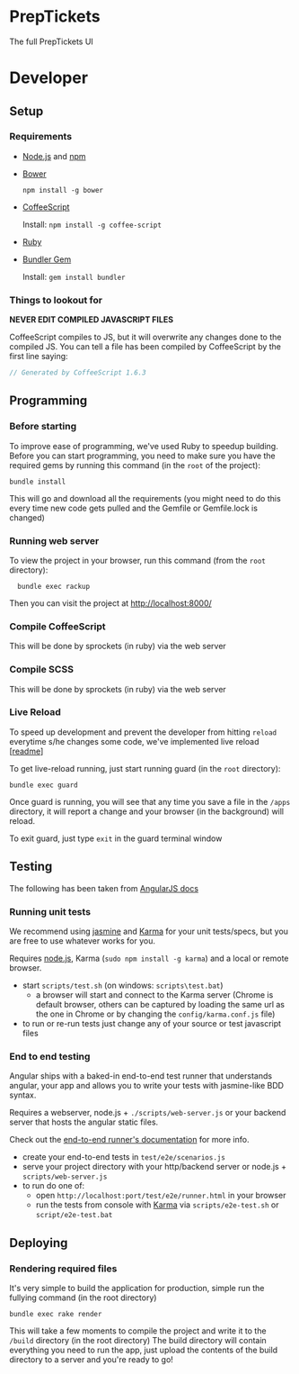 PrepTickets
===========

The full PrepTickets UI


# Developer

## Setup

### Requirements
  * [Node.js](http://nodejs.org/) and [npm](https://npmjs.org/)
  * [Bower](http://bower.io/)

    `npm install -g bower`

  * [CoffeeScript](http://coffeescript.org/)

    Install: `npm install -g coffee-script`

  * [Ruby](http://www.ruby-lang.org/en/)
  * [Bundler Gem](http://gembundler.com/)

    Install: `gem install bundler`

### Things to lookout for
**NEVER EDIT COMPILED JAVASCRIPT FILES**

CoffeeScript compiles to JS, but it will overwrite any changes done to the compiled JS.
You can tell a file has been compiled by CoffeeScript by the first line saying: 

```Javascript
// Generated by CoffeeScript 1.6.3
```


## Programming

### Before starting

To improve ease of programming, we've used Ruby to speedup building. Before you can start programming, you need to make sure you have the required gems by running this command (in the `root` of the project):

```
bundle install
```

This will go and download all the requirements (you might need to do this every time new code gets pulled and the Gemfile or Gemfile.lock is changed)

### Running web server

To view the project in your browser, run this command (from the `root` directory):

```
  bundle exec rackup
```

Then you can visit the project at [http://localhost:8000/](http://localhost:8000/)

### Compile CoffeeScript

This will be done by sprockets (in ruby) via the web server

### Compile SCSS

This will be done by sprockets (in ruby) via the web server

### Live Reload

To speed up development and prevent the developer from hitting `reload` everytime s/he changes some code, we've implemented live reload [[readme](http://livereload.com/)]

To get live-reload running, just start running guard (in the `root` directory):

```
bundle exec guard
```

Once guard is running, you will see that any time you save a file in the `/apps` directory, it will report a change and your browser (in the background) will reload.

To exit guard, just type `exit` in the guard terminal window

## Testing

The following has been taken from [AngularJS docs](https://github.com/angular/angular-seed)

### Running unit tests

We recommend using [jasmine](http://pivotal.github.com/jasmine/) and
[Karma](http://karma-runner.github.io) for your unit tests/specs, but you are free
to use whatever works for you.

Requires [node.js](http://nodejs.org/), Karma (`sudo npm install -g karma`) and a local
or remote browser.

* start `scripts/test.sh` (on windows: `scripts\test.bat`)
  * a browser will start and connect to the Karma server (Chrome is default browser, others can be captured by loading the same url as the one in Chrome or by changing the `config/karma.conf.js` file)
* to run or re-run tests just change any of your source or test javascript files


### End to end testing

Angular ships with a baked-in end-to-end test runner that understands angular, your app and allows
you to write your tests with jasmine-like BDD syntax.

Requires a webserver, node.js + `./scripts/web-server.js` or your backend server that hosts the angular static files.

Check out the
[end-to-end runner's documentation](http://docs.angularjs.org/guide/dev_guide.e2e-testing) for more
info.

* create your end-to-end tests in `test/e2e/scenarios.js`
* serve your project directory with your http/backend server or node.js + `scripts/web-server.js`
* to run do one of:
  * open `http://localhost:port/test/e2e/runner.html` in your browser
  * run the tests from console with [Karma](http://karma-runner.github.io) via
    `scripts/e2e-test.sh` or `script/e2e-test.bat`

## Deploying

### Rendering required files

It's very simple to build the application for production, simple run the fullying command (in the root directory)

```
bundle exec rake render
```

This will take a few moments to compile the project and write it to the `/build` directory (in the root directory)
The build directory will contain everything you need to run the app, just upload the contents of the build directory to a server and you're ready to go!
